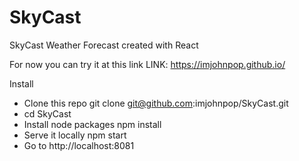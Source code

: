# SkyCast
SkyCast Weather Forecast created with React

For now you can try it at this link
LINK: https://imjohnpop.github.io/

Install

- Clone this repo git clone git@github.com:imjohnpop/SkyCast.git
- cd SkyCast
- Install node packages npm install
- Serve it locally npm start
- Go to http://localhost:8081
